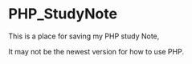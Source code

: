 # PHP_StudyNote

This is a place for saving my PHP study Note,

It may not be the newest version for how to use PHP.